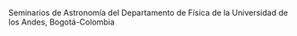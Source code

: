 Seminarios de Astronomía del Departamento de Física de la Universidad de los Andes, Bogotá-Colombia
